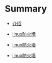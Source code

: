 # Summary

* [介绍](README.md)

* [linux防火墙](firewall.md)

* [linux防火墙](firewall.md)

* [linux防火墙](firewall.md)
